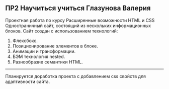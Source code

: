 ПР2 Научиться учиться Глазунова Валерия
------
Проектная работа по курсу Расширенные возможности HTML и CSS
Одностраничный сайт, состоящий из нескольких информационных блоков. Сайт создан с использованием технологий:
1. Флексбокс.
2. Позиционирование элементов в блоке.
3. Анимации и трансформации.
4. БЭМ технология nested.
5. Разнообразие семантики HTML.

------
Планируется доработка проекта с добавлением css свойств для адаптивности сайта.


